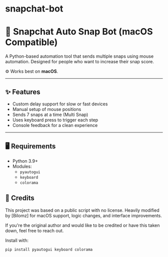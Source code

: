 # snapchat-bot
# 📸 Snapchat Auto Snap Bot (macOS Compatible)

A Python-based automation tool that sends multiple snaps using mouse automation. Designed for people who want to increase their snap score.

⚙️ Works best on **macOS**.

---

## ✨ Features
- Custom delay support for slow or fast devices
- Manual setup of mouse positions
- Sends 7 snaps at a time (Multi Snap)
- Uses keyboard press to trigger each step
- Console feedback for a clean experience

---

## 🖥️ Requirements
- Python 3.9+
- Modules:
  - `pyautogui`
  - `keyboard`
  - `colorama`

## 📝 Credits
This project was based on a public script with no license. Heavily modified by [Bilomz] for macOS support, logic changes, and interface improvements.

If you're the original author and would like to be credited or have this taken down, feel free to reach out.

Install with:
```bash
pip install pyautogui keyboard colorama


